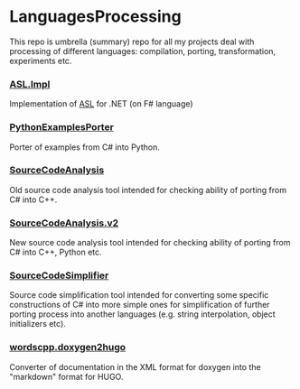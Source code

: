 # LanguagesProcessing

This repo is umbrella (summary) repo for all my projects deal with processing of different languages: compilation, porting, transformation, experiments etc.

### [ASL.Impl](https://github.com/stdstring/ASL.Impl)

Implementation of [ASL](https://states-language.net/) for .NET (on F# language)

### [PythonExamplesPorter](https://github.com/stdstring/PythonExamplesPorter)

Porter of examples from C# into Python.

### [SourceCodeAnalysis](https://github.com/stdstring/SourceCodeAnalysis)

Old source code analysis tool intended for checking ability of porting from C# into C++.

### [SourceCodeAnalysis.v2](https://github.com/stdstring/SourceCodeAnalysis.v2)

New source code analysis tool intended for checking ability of porting from C# into C++, Python etc.

### [SourceCodeSimplifier](https://github.com/stdstring/SourceCodeSimplifier)

Source code simplification tool intended for converting some specific constructions of C# into more simple ones for simplification of further porting process into another languages (e.g. string interpolation, object initializers etc).

### [wordscpp.doxygen2hugo](https://github.com/stdstring/wordscpp.doxygen2hugo)

Converter of documentation in the XML format for doxygen into the "markdown" format for HUGO.